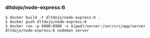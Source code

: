 ### dltdojo/node-express:6

```
$ docker build -t dltdojo/node-express:6 .
$ docker push dltdojo/node-express:6
$ docker run -p 8900:8900 -v $(pwd)/server:/usr/src/app/server dltdojo/node-express:6 nodemon server
```